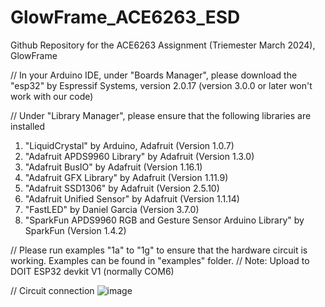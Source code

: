 # GlowFrame_ACE6263_ESD
Github Repository for the ACE6263 Assignment (Triemester March 2024), GlowFrame

// In your Arduino IDE, under "Boards Manager", please download the "esp32" by Espressif Systems, version 2.0.17 (version 3.0.0 or later won't work with our code)

// Under "Library Manager", please ensure that the following libraries are installed
1) "LiquidCrystal" by Arduino, Adafruit (Version 1.0.7)
2)  "Adafruit APDS9960 Library" by Adafruit (Version 1.3.0)
3)  "Adafruit BusIO" by Adafruit (Version 1.16.1)
4) "Adafruit GFX Library" by Adafruit (Version 1.11.9)
5) "Adafruit SSD1306" by Adafruit (Version 2.5.10)
6) "Adafruit Unified Sensor" by Adafruit (Version 1.1.14)
7) "FastLED" by Daniel Garcia (Version 3.7.0)
8) "SparkFun APDS9960 RGB and Gesture Sensor Arduino Library" by SparkFun (Version 1.4.2)

// Please run examples "1a" to "1g" to ensure that the hardware circuit is working. Examples can be found in "examples" folder.
// Note: Upload to DOIT ESP32 devkit V1 (normally COM6)

// Circuit connection
![image](https://github.com/ASoulNamedLeo/GlowFrame_ACE6263_ESD/assets/127149357/483753c2-a208-4d4b-8ec5-8f2167ac9ad4)
